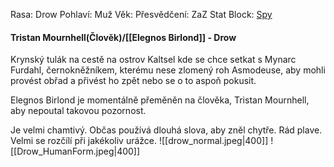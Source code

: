 Rasa: Drow
Pohlaví: Muž
Věk: 
Přesvědčení: ZaZ
Stat Block: [Spy](https://5e.tools/bestiary.html#spy_mm)


#### Tristan Mournhell(Člověk)/[[Elegnos Birlond]] - Drow
Krynský tulák na cestě na ostrov Kaltsel kde se chce setkat s Mynarc Furdahl, černokněžníkem, kterému nese zlomený roh Asmodeuse, aby mohli provést obřad a přivést ho zpět nebo se o to aspoň pokusit.

Elegnos Birlond je momentálně přeměněn na člověka, Tristan Mournhell, aby nepoutal takovou pozornost. 

Je velmi chamtivý.
Občas používá dlouhá slova, aby zněl chytře.
Rád plave.
Velmi se rozčílí při jakékoliv urážce.
![[drow_normal.jpeg|400]]
![[Drow_HumanForm.jpeg|400]]
